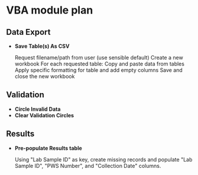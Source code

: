 # VBA module plan

## Data Export

* **Save Table(s) As CSV**

    Request filename/path from user (use sensible default)
    Create a new workbook
    For each requested table:
        Copy and paste data from tables
        Apply specific formatting for table and add empty columns
    Save and close the new workbook

## Validation

* **Circle Invalid Data**
* **Clear Validation Circles**

## Results

* **Pre-populate Results table**

    Using "Lab Sample ID" as key, create missing records and populate "Lab Sample ID", "PWS Number", and "Collection Date" columns.

